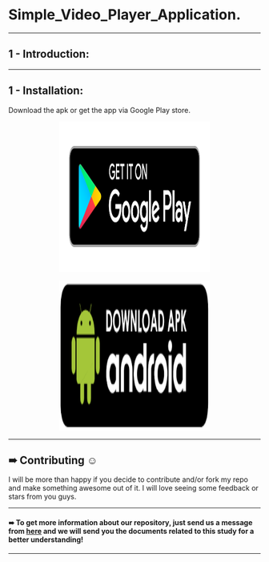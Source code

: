 # Simple_Video_Player_Application.

***
## 1 - Introduction:


***
## 1 - Installation:

Download the apk or get the app via Google Play store.

<p href="url"  align="center" ><img src="https://github.com/AhmedSamirScience/Simple_Video_Player_Application./blob/main/playstorelogo.png" height="300" width="300" ></p>
<p href="url"  align="center" ><img src="https://github.com/AhmedSamirScience/Simple_Video_Player_Application./blob/main/apkpic.png" height="300" width="300" ></p>

***
## ➠ Contributing ☺
I will be more than happy if you decide to contribute and/or fork my repo and make something awesome out of it. I will love seeing some feedback or stars from you guys.

***
#### ➠ To get more information about our repository, just send us a message from [here](https://www.linkedin.com/in/ahmedsamir13/) and we will send you the documents related to this study for a better understanding!
 
***
